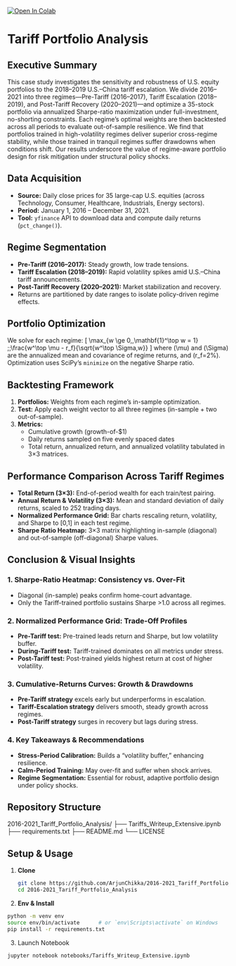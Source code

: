 [![Open In Colab](https://colab.research.google.com/assets/colab-badge.svg)](https://colab.research.google.com/github/ArjunChikka/2016-2021_Tariff_Portfolio_Analysis/blob/main/Tariffs_Writeup_Extensive.ipynb)

# Tariff Portfolio Analysis

## Executive Summary
This case study investigates the sensitivity and robustness of U.S. equity portfolios to the 2018–2019 U.S.–China tariff escalation. We divide 2016–2021 into three regimes—Pre-Tariff (2016–2017), Tariff Escalation (2018–2019), and Post-Tariff Recovery (2020–2021)—and optimize a 35-stock portfolio via annualized Sharpe-ratio maximization under full-investment, no-shorting constraints. Each regime’s optimal weights are then backtested across all periods to evaluate out-of-sample resilience. We find that portfolios trained in high-volatility regimes deliver superior cross-regime stability, while those trained in tranquil regimes suffer drawdowns when conditions shift. Our results underscore the value of regime-aware portfolio design for risk mitigation under structural policy shocks.

## Data Acquisition
- **Source:** Daily close prices for 35 large-cap U.S. equities (across Technology, Consumer, Healthcare, Industrials, Energy sectors).
- **Period:** January 1, 2016 – December 31, 2021.
- **Tool:** `yfinance` API to download data and compute daily returns (`pct_change()`).

## Regime Segmentation
- **Pre-Tariff (2016–2017):** Steady growth, low trade tensions.
- **Tariff Escalation (2018–2019):** Rapid volatility spikes amid U.S.–China tariff announcements.
- **Post-Tariff Recovery (2020–2021):** Market stabilization and recovery.
- Returns are partitioned by date ranges to isolate policy-driven regime effects.

## Portfolio Optimization
We solve for each regime:
\[
\max_{w \ge 0,\,\mathbf{1}^\top w = 1} \;\;\frac{w^\top \mu - r_f}{\sqrt{w^\top \Sigma\,w}}
\]
where \(\mu\) and \(\Sigma\) are the annualized mean and covariance of regime returns, and \(r_f=2\%\). Optimization uses SciPy’s `minimize` on the negative Sharpe ratio.

## Backtesting Framework
1. **Portfolios:** Weights from each regime’s in-sample optimization.  
2. **Test:** Apply each weight vector to all three regimes (in-sample + two out-of-sample).  
3. **Metrics:**  
   - Cumulative growth (growth-of-\$1)  
   - Daily returns sampled on five evenly spaced dates  
   - Total return, annualized return, and annualized volatility tabulated in 3×3 matrices.

## Performance Comparison Across Tariff Regimes
- **Total Return (3×3):** End-of-period wealth for each train/test pairing.  
- **Annual Return & Volatility (3×3):** Mean and standard deviation of daily returns, scaled to 252 trading days.  
- **Normalized Performance Grid:** Bar charts rescaling return, volatility, and Sharpe to [0,1] in each test regime.  
- **Sharpe Ratio Heatmap:** 3×3 matrix highlighting in-sample (diagonal) and out-of-sample (off-diagonal) Sharpe values.

## Conclusion & Visual Insights
### 1. Sharpe-Ratio Heatmap: Consistency vs. Over-Fit
- Diagonal (in-sample) peaks confirm home-court advantage.  
- Only the Tariff-trained portfolio sustains Sharpe >1.0 across all regimes.

### 2. Normalized Performance Grid: Trade-Off Profiles
- **Pre-Tariff test:** Pre-trained leads return and Sharpe, but low volatility buffer.  
- **During-Tariff test:** Tariff-trained dominates on all metrics under stress.  
- **Post-Tariff test:** Post-trained yields highest return at cost of higher volatility.

### 3. Cumulative-Returns Curves: Growth & Drawdowns
- **Pre-Tariff strategy** excels early but underperforms in escalation.  
- **Tariff-Escalation strategy** delivers smooth, steady growth across regimes.  
- **Post-Tariff strategy** surges in recovery but lags during stress.

### 4. Key Takeaways & Recommendations
- **Stress-Period Calibration:** Builds a “volatility buffer,” enhancing resilience.  
- **Calm-Period Training:** May over-fit and suffer when shock arrives.  
- **Regime Segmentation:** Essential for robust, adaptive portfolio design under policy shocks.

## Repository Structure
2016-2021_Tariff_Portfolio_Analysis/
├── Tariffs_Writeup_Extensive.ipynb
├── requirements.txt
├── README.md
└── LICENSE

## Setup & Usage
1. **Clone**  
   ```bash
   git clone https://github.com/ArjunChikka/2016-2021_Tariff_Portfolio_Analysis.git
   cd 2016-2021_Tariff_Portfolio_Analysis
   ```
2. **Env & Install**
  ```bash
  python -m venv env
  source env/bin/activate      # or `env\Scripts\activate` on Windows
  pip install -r requirements.txt
  ```
3. Launch Notebook
  ```bash
  jupyter notebook notebooks/Tariffs_Writeup_Extensive.ipynb
  ```


